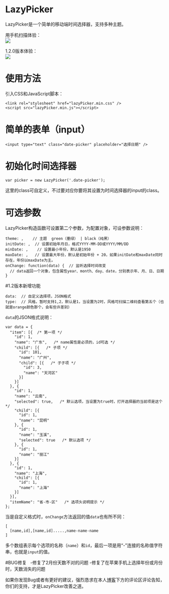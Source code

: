 # LazyPicker
LazyPicker是一个简单的移动端时间选择器，支持多种主题。

用手机扫描体验：  
![](http://7s1r1c.com1.z0.glb.clouddn.com/t_1480730967.png)

1.2.0版本体验：  
![](http://7s1r1c.com1.z0.glb.clouddn.com/t_1480918428.png)

# 使用方法
引入CSS和JavaScript脚本：
```
<link rel="stylesheet" href="lazyPicker.min.css" />
<script src="lazyPicker.min.js"></script>
```

# 简单的表单（input）
```
<input type="text" class="date-picker" placeholder="选择日期" />
```

# 初始化时间选择器
```
var picker = new LazyPicker('.date-picker');
```
这里的class可自定义，不过要对应你要将其设置为时间选择器的input的class。

# 可选参数
LazyPicker构造函数可设置第二个参数，为配置对象，可设参数说明：
```
theme: ,    // 主题  green（墨绿） | black（纯黑）
initDate: ,  // 设置初始年月日，格式YYYY-MM-DD或YYYY/MM/DD
minDate: ,    // 设置最小年份，默认是1950
maxDate: ,   // 设置最大年份，默认是初始年份 + 20，如果initDate和maxDate同时存在，年份以maxDate为主。
onChange: function(data) {  // 监听选择时间改变
  // data返回一个对象，包含属性year、month、day、date，分别表示年、月、日、日期
}
```

#1.2版本新增功能
```
data:  // 自定义选择项，JSON格式
type:  // 风格，暂时支持1,2，默认是1，当设置为2时，风格可扫描二维码查看第五个（也就是orange颜色那个，会有些许差别）
```

`data`的JSON格式说明：
```
var data = {   
  "item": [{  /* 第一项 */  
    "id": 1,   
    "name": "广东",   /* name属性是必须的，id可选 */
    "child": [{   /* 子项 */
      "id": 101,   
      "name": "广州",   
      "child": [{   /* 子子项 */
        "id": 3,   
        "name": "天河区"   
      }]   
    }]   
  }, {   
    "id": 1,   
    "name": "云南",   
    "selected": true,   /* 默认选项，当设置为true时，打开选择器的当前项是这个 */
    "child": [{   
      "id": 1,   
      "name": "昆明"   
    }, {   
      "id": 1,   
      "name": "玉溪",   
      "selected": true   /* 默认选项 */
    }, {   
      "id": 1,   
      "name": "丽江"   
    }]   
  }, {   
    "id": 1,   
    "name": "上海",   
    "child": [{   
      "id": 1,   
      "name": "上海"   
    }]   
  }],   
  "itemName": "省-市-区"   /* 选项头说明提示 */
};
```
当是自定义格式时，`onChange`方法返回的值`data`也有所不同：
```
[
  [name,id],[name,id].....,name-name-name
]
```
多个数组表示每个选项的名称（`name`）和`id`，最后一项是用“-”连接的名称值字符串，也就是`input`的值。

#BUG修复  
-修复了2月份天数不对的问题
-修复了在苹果手机上选择年份或月份时，天数消失的问题

如果你发现Bug或者有更好的建议，强烈恳求在本人[博客](http://ghmagical.com/article/page/id/dkOUFgGiPwcy)下方的评论区评论告知，你们的支持，才是LazyPicker改善之道。

